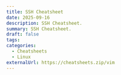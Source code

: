 ```yaml
---
title: SSH Cheatsheet
date: 2025-09-16
description: SSH Cheatsheet.
summary: SSH Cheatsheet.
draft: false
tags:
categories:
  - Cheatsheets
  - Linux
externalUrl: https://cheatsheets.zip/vim
---
```

